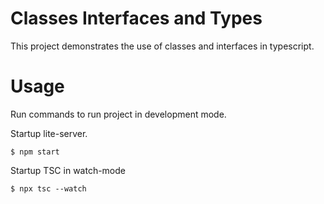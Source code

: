 # Classes Interfaces and Types
This project demonstrates the use of classes and interfaces in typescript.

# Usage
Run commands to run project in development mode.

Startup lite-server.
```
$ npm start
```

Startup TSC in watch-mode
```
$ npx tsc --watch
```